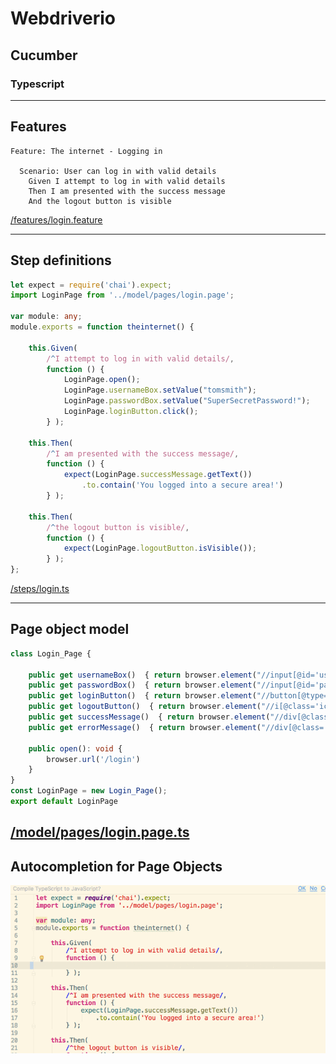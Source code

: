 # Webdriverio
## Cucumber
### Typescript

---
## Features
```gherkin
Feature: The internet - Logging in

  Scenario: User can log in with valid details
    Given I attempt to log in with valid details
    Then I am presented with the success message
    And the logout button is visible
```
[/features/login.feature](https://github.com/andrew-fowler/webdriverio-cucumber-typescript/blob/master/src/features/login.feature)

---

## Step definitions
```typescript
let expect = require('chai').expect;
import LoginPage from '../model/pages/login.page';

var module: any;
module.exports = function theinternet() {

    this.Given(
        /^I attempt to log in with valid details/,
        function () {
            LoginPage.open();
            LoginPage.usernameBox.setValue("tomsmith");
            LoginPage.passwordBox.setValue("SuperSecretPassword!");
            LoginPage.loginButton.click();
        } );

    this.Then(
        /^I am presented with the success message/,
        function () {
            expect(LoginPage.successMessage.getText())
                .to.contain('You logged into a secure area!')
        } );

    this.Then(
        /^the logout button is visible/,
        function () {
            expect(LoginPage.logoutButton.isVisible());
        } );
};
```
[/steps/login.ts](https://github.com/andrew-fowler/webdriverio-cucumber-typescript/blob/master/src/steps/login.ts)

---

## Page object model
```typescript
class Login_Page {

    public get usernameBox()  { return browser.element("//input[@id='username']") }
    public get passwordBox()  { return browser.element("//input[@id='password']") }
    public get loginButton()  { return browser.element("//button[@type='submit']") }
    public get logoutButton()  { return browser.element("//i[@class='icon-2x icon-signout']") }
    public get successMessage()  { return browser.element("//div[@class='flash success']") }
    public get errorMessage()  { return browser.element("//div[@class='flash error']") }

    public open(): void {
        browser.url('/login')
    }
}
const LoginPage = new Login_Page();
export default LoginPage
```
[/model/pages/login.page.ts](https://github.com/andrew-fowler/webdriverio-cucumber-typescript/blob/master/src/model/pages/login.page.ts)
---
## Autocompletion for Page Objects

![Logo](assets/examplestep.gif)